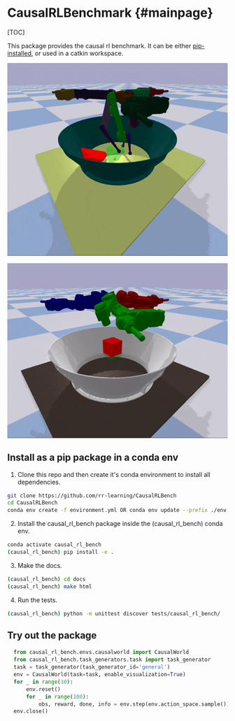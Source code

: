 # CausalRLBenchmark {#mainpage}

[TOC]

This package provides the causal rl benchmark. It can be either 
[pip-installed](#install-as-a-pip-package-in-a-conda-env),
or used in a catkin workspace.

![](random_interventions.gif)

![](magic_pick_and_place.gif)

## Install as a pip package in a conda env

1. Clone this repo and then create it's conda environment to install all dependencies.

  ```bash
  git clone https://github.com/rr-learning/CausalRLBench
  cd CausalRLBench
  conda env create -f environment.yml OR conda env update --prefix ./env --file environment.yml  --prune
  ```

2. Install the causal_rl_bench package inside the (causal_rl_bench) conda env.

  ```bash
  conda activate causal_rl_bench
  (causal_rl_bench) pip install -e .
  ```

3. Make the docs.

  ```bash
  (causal_rl_bench) cd docs
  (causal_rl_bench) make html
  ```
4. Run the tests.

  ```bash
  (causal_rl_bench) python -m unittest discover tests/causal_rl_bench/
  ```

## Try out the package

  ```python
    from causal_rl_bench.envs.causalworld import CausalWorld
    from causal_rl_bench.task_generators.task import task_generator
    task = task_generator(task_generator_id='general')
    env = CausalWorld(task=task, enable_visualization=True)
    for _ in range(10):
        env.reset()
        for _ in range(100):
            obs, reward, done, info = env.step(env.action_space.sample())
    env.close()
  ```
  
